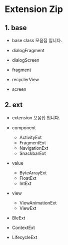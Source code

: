# Extension Zip

## 1. base
- base class 모음집 입니다. 

- dialogFragment
- dialogScreen
- fragment
- recyclerView
- screen

## 2. ext
- extension 모음집 입니다.

- component
  - ActivityExt
  - FragmentExt
  - NavigationExt
  - SnackbarExt
- value
  - ByteArrayExt
  - FloatExt
  - IntExt
- view
  - ViewAnimationExt
  - ViewExt
- BleExt
- ContextExt
- LifecycleExt
